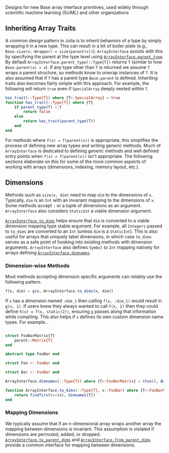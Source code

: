 Designs for new Base array interface primitives, used widely through scientific machine learning (SciML) and other organizations

## Inheriting Array Traits

A common design pattern in Julia is to inherit behaviors of a type by simply wrapping it in a new type.
This can result in a bit of boiler plate (e.g., `Base.size(x::Wrapper) = size(parent(x))`).
`ArrayInterface` assists with this by specifying the parent at the type level using [`ArrayInterface.parent_type`](@ref).
By default `ArrayInterface.parent_type(::Type{T})` returns `T` (similar to how `Base.parent(x) = x`).
If any type other than `T` is returned we assume `T` wraps a parent structure, so methods know to unwrap instances of `T`.
It is also assumed that if `T` has a parent type `Base.parent` is defined.
Inheriting traits also becomes fairly simple with this approach.
For example, the following will return `true` even if `SpecialArray` deeply nested within `T`.

```julia
has_trait(::Type{T}) where {T<:SpecialArray} = true
function has_trait(::Type{T}) where {T}
    if parent_type(T) <:T
        return false
    else
        return has_trait(parent_type(T))
    end
end
```

For methods where `f(x) = f(parent(x))` is appropriate, this simplifies the process of defining new array types and writing generic methods.
Much of `ArrayInterface` is dedicated to defining generic methods and well defined entry points when `f(x) = f(parent(x))` isn't appropriate.
The following sections elaborate on this for some of the more common aspects of working with arrays (dimensions, indexing, memory layout, etc.).

## Dimensions

Methods such as `size(x, dim)` need to map `dim` to the dimensions of `x`.
Typically, `dim` is an `Int` with an invariant mapping to the dimensions of `x`.
Some methods accept `:` or a tuple of dimensions as an argument.
`ArrayInterface` also considers `StaticInt` a viable dimension argument.

[`ArrayInterface.to_dims`](@ref) helps ensure that `dim` is converted to a viable dimension mapping type stable argument.
For example, all `Integers` passed to `to_dims` are converted to an `Int` (unless `dim` is a `StaticInt`).
This is also useful for arrays that uniquely label dimensions, in which case `to_dims` serves as a safe point of hooking into existing methods with dimension arguments.
`ArrayInterface` also defines `Symbol` to `Int` mapping natively for arrays defining [`ArrayInterface.dimnames`](@ref).

### Dimension-wise Methods

Most methods accepting dimension specific arguments can reliably use the following pattern.

```julia
f(x, dim) = g(x, ArrayInterface.to_dims(x, dim))
```

If `x` has a dimension named `:dim_1` then calling `f(x, :dim_1)` would result in `g(x, 1)`.
If users knew they always wanted to call `f(x, 2)` then they could define `h(x) = f(x, static(2))`, ensuring `g` passes along that information while compiling.
This also helps if `x` defines its own custom dimension name types.
For example...

```julia

struct FooBarMatrix{T}
    parent::Matrix{T}
end

abstract type FooBar end

struct Foo <: FooBar end

struct Bar <: FooBar end

ArrayInterface.dimnames(::Type{T}) where {T<:FooBarMatrix} = (Foo(), Bar())

function ArrayInterface.to_dims(::Type{T}, x::FooBar) where {T<:FooBarMatrix}
    return findfirst(==(x), dimnames(T))
end
```



### Mapping Dimensions

We typically assume that if an n-dimensional array wraps another array the mapping between dimensions is invariant.
This assumption is violated if dimensions are permuted, added, or dropped.
[`ArrayInterface.to_parent_dims`](@ref) and [`ArrayInterface.from_parent_dims`](@ref) provide a common interface for mapping between dimensions.


